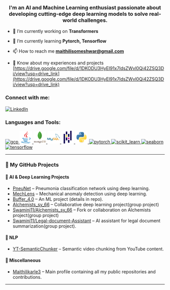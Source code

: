 <h3 align="center">I'm an AI and Machine Learning enthusiast passionate about developing cutting-edge deep learning models to solve real-world challenges.</h3>

- 🔭 I’m currently working on **Transformers**

- 🌱 I’m currently learning **Pytorch, Tensorflow**

- 📫 How to reach me **maithilisomeshwar@gmail.com**

- 📄 Know about my experiences and projects [https://drive.google.com/file/d/1DKODU3HyEI91x7ldsZWvl0Qi42ZSQ3Di/view?usp=drive_link](https://drive.google.com/file/d/1DKODU3HyEI91x7ldsZWvl0Qi42ZSQ3Di/view?usp=drive_link)

<h3 align="left">Connect with me:</h3>
<p align="left">
<a href="https://www.linkedin.com/in/maithili-karle-3378b1251/" target="blank"><img align="center" src="https://raw.githubusercontent.com/rahuldkjain/github-profile-readme-generator/master/src/images/icons/Social/linked-in-alt.svg" alt="LinkedIn" height="30" width="40" /></a>
</p>

<h3 align="left">Languages and Tools:</h3>
<p align="left">
  <a href="https://cloud.google.com" target="_blank" rel="noreferrer">
    <img src="https://www.vectorlogo.zone/logos/google_cloud/google_cloud-icon.svg" alt="gcp" width="40" height="40"/>
  </a> 
  <a href="https://www.java.com" target="_blank" rel="noreferrer">
    <img src="https://raw.githubusercontent.com/devicons/devicon/master/icons/java/java-original.svg" alt="java" width="40" height="40"/>
  </a> 
  <a href="https://www.mongodb.com/" target="_blank" rel="noreferrer">
    <img src="https://raw.githubusercontent.com/devicons/devicon/master/icons/mongodb/mongodb-original-wordmark.svg" alt="mongodb" width="40" height="40"/>
  </a> 
  <a href="https://www.mysql.com/" target="_blank" rel="noreferrer">
    <img src="https://raw.githubusercontent.com/devicons/devicon/master/icons/mysql/mysql-original-wordmark.svg" alt="mysql" width="40" height="40"/>
  </a> 
  <a href="https://pandas.pydata.org/" target="_blank" rel="noreferrer">
    <img src="https://raw.githubusercontent.com/devicons/devicon/2ae2a900d2f041da66e950e4d48052658d850630/icons/pandas/pandas-original.svg" alt="pandas" width="40" height="40"/>
  </a> 
  <a href="https://www.python.org" target="_blank" rel="noreferrer">
    <img src="https://raw.githubusercontent.com/devicons/devicon/master/icons/python/python-original.svg" alt="python" width="40" height="40"/>
  </a> 
  <a href="https://pytorch.org/" target="_blank" rel="noreferrer">
    <img src="https://www.vectorlogo.zone/logos/pytorch/pytorch-icon.svg" alt="pytorch" width="40" height="40"/>
  </a> 
  <a href="https://scikit-learn.org/" target="_blank" rel="noreferrer">
    <img src="https://upload.wikimedia.org/wikipedia/commons/0/05/Scikit_learn_logo_small.svg" alt="scikit_learn" width="40" height="40"/>
  </a> 
  <a href="https://seaborn.pydata.org/" target="_blank" rel="noreferrer">
    <img src="https://seaborn.pydata.org/_images/logo-mark-lightbg.svg" alt="seaborn" width="40" height="40"/>
  </a> 
  <a href="https://www.tensorflow.org" target="_blank" rel="noreferrer">
    <img src="https://www.vectorlogo.zone/logos/tensorflow/tensorflow-icon.svg" alt="tensorflow" width="40" height="40"/>
  </a> 
</p>

---

### 🧠 My GitHub Projects

#### 🔬 AI & Deep Learning Projects
- [PneuNet](https://github.com/Maithilikarle3/PneuNet) – Pneumonia classification network using deep learning.
- [MechLens](https://github.com/Maithilikarle3/MechLens) – Mechanical anomaly detection using deep learning.
- [Buffer_4.0](https://github.com/Maithilikarle3/Buffer_4.0) – An ML project (details in repo).
- [Alchemists_sy_66](https://github.com/Maithilikarle3/Alchemists_sy_66) – Collaborative deep learning project(group project)
- [Swamini11/Alchemists_sy_66](https://github.com/Swamini11/Alchemists_sy_66) – Fork or collaboration on Alchemists project(group project)
- [Swamini11/Legal-document-Assistant](https://github.com/Swamini11/Legal-document-Assistant) – AI assistant for legal document summarization(group project).

#### 🧠 NLP
- [YT-SemanticChunker](https://github.com/Maithilikarle3/YT-SemanticChunker) – Semantic video chunking from YouTube content.

#### 📁 Miscellaneous
- [Maithilikarle3](https://github.com/Maithilikarle3) – Main profile containing all my public repositories and contributions.

---

